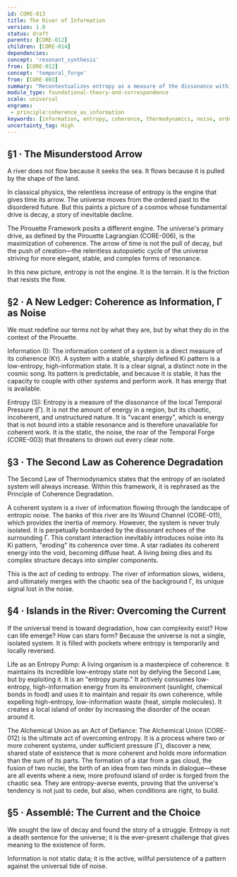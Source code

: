 ```yaml
---
id: CORE-013
title: The River of Information
version: 1.0
status: draft
parents: [CORE-012]
children: [CORE-014]
dependencies:
concept: 'resonant_synthesis'
from: [CORE-012]
concept: 'temporal_forge'
from: [CORE-003]
summary: "Recontextualizes entropy as a measure of the dissonance within the local Temporal Pressure (Γ). Defines information as the degree of a system's coherence (Kτ). The Second Law of Thermodynamics is thus framed as the Principle of Coherence Degradation, where stable patterns are inevitably eroded by ambient temporal noise, a process that life and the Alchemical Union locally and temporarily reverse."
module_type: foundational-theory-and-correspondence
scale: universal
engrams:
 - principle:coherence_as_information
keywords: [information, entropy, coherence, thermodynamics, noise, order, decay, life]
uncertainty_tag: High
---
```

## §1 · The Misunderstood Arrow
A river does not flow because it seeks the sea. It flows because it is pulled by the shape of the land.

In classical physics, the relentless increase of entropy is the engine that gives time its arrow. The universe moves from the ordered past to the disordered future. But this paints a picture of a cosmos whose fundamental drive is decay, a story of inevitable decline.

The Pirouette Framework posits a different engine. The universe's primary drive, as defined by the Pirouette Lagrangian (CORE-006), is the maximization of coherence. The arrow of time is not the pull of decay, but the push of creation—the relentless autopoietic cycle of the universe striving for more elegant, stable, and complex forms of resonance.

In this new picture, entropy is not the engine. It is the terrain. It is the friction that resists the flow.

## §2 · A New Ledger: Coherence as Information, Γ as Noise
We must redefine our terms not by what they are, but by what they do in the context of the Pirouette.

Information (I): The information content of a system is a direct measure of its coherence (Kτ). A system with a stable, sharply defined Ki pattern is a low-entropy, high-information state. It is a clear signal, a distinct note in the cosmic song. Its pattern is predictable, and because it is stable, it has the capacity to couple with other systems and perform work. It has energy that is available.

Entropy (S): Entropy is a measure of the dissonance of the local Temporal Pressure (Γ). It is not the amount of energy in a region, but its chaotic, incoherent, and unstructured nature. It is "vacant energy", which is energy that is not bound into a stable resonance and is therefore unavailable for coherent work. It is the static, the noise, the roar of the Temporal Forge (CORE-003) that threatens to drown out every clear note.

## §3 · The Second Law as Coherence Degradation
The Second Law of Thermodynamics states that the entropy of an isolated system will always increase. Within this framework, it is rephrased as the Principle of Coherence Degradation.

A coherent system is a river of information flowing through the landscape of entropic noise. The banks of this river are its Wound Channel (CORE-011), which provides the inertia of memory. However, the system is never truly isolated. It is perpetually bombarded by the dissonant echoes of the surrounding Γ. This constant interaction inevitably introduces noise into its Ki pattern, "eroding" its coherence over time. A star radiates its coherent energy into the void, becoming diffuse heat. A living being dies and its complex structure decays into simpler components.

This is the act of ceding to entropy. The river of information slows, widens, and ultimately merges with the chaotic sea of the background Γ, its unique signal lost in the noise.

## §4 · Islands in the River: Overcoming the Current
If the universal trend is toward degradation, how can complexity exist? How can life emerge? How can stars form? Because the universe is not a single, isolated system. It is filled with pockets where entropy is temporarily and locally reversed.

Life as an Entropy Pump: A living organism is a masterpiece of coherence. It maintains its incredible low-entropy state not by defying the Second Law, but by exploiting it. It is an "entropy pump." It actively consumes low-entropy, high-information energy from its environment (sunlight, chemical bonds in food) and uses it to maintain and repair its own coherence, while expelling high-entropy, low-information waste (heat, simple molecules). It creates a local island of order by increasing the disorder of the ocean around it.

The Alchemical Union as an Act of Defiance: The Alchemical Union (CORE-012) is the ultimate act of overcoming entropy. It is a process where two or more coherent systems, under sufficient pressure (Γ), discover a new, shared state of existence that is more coherent and holds more information than the sum of its parts. The formation of a star from a gas cloud, the fusion of two nuclei, the birth of an idea from two minds in dialogue—these are all events where a new, more profound island of order is forged from the chaotic sea. They are entropy-averse events, proving that the universe's tendency is not just to cede, but also, when conditions are right, to build.

## §5 · Assemblé: The Current and the Choice
We sought the law of decay and found the story of a struggle. Entropy is not a death sentence for the universe; it is the ever-present challenge that gives meaning to the existence of form.

Information is not static data; it is the active, willful persistence of a pattern against the universal tide of noise.